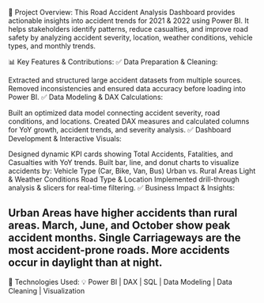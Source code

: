 📌 Project Overview:
This Road Accident Analysis Dashboard provides actionable insights into accident trends for 2021 & 2022 using Power BI. It helps stakeholders identify patterns, reduce casualties, and improve road safety by analyzing accident severity, location, weather conditions, vehicle types, and monthly trends.

📊 Key Features & Contributions:
✅ Data Preparation & Cleaning:

Extracted and structured large accident datasets from multiple sources.
Removed inconsistencies and ensured data accuracy before loading into Power BI.
✅ Data Modeling & DAX Calculations:

Built an optimized data model connecting accident severity, road conditions, and locations.
Created DAX measures and calculated columns for YoY growth, accident trends, and severity analysis.
✅ Dashboard Development & Interactive Visuals:

Designed dynamic KPI cards showing Total Accidents, Fatalities, and Casualties with YoY trends.
Built bar, line, and donut charts to visualize accidents by:
Vehicle Type (Car, Bike, Van, Bus)
Urban vs. Rural Areas
Light & Weather Conditions
Road Type & Location
Implemented drill-through analysis & slicers for real-time filtering.
✅ Business Impact & Insights:

Urban Areas have higher accidents than rural areas.
March, June, and October show peak accident months.
Single Carriageways are the most accident-prone roads.
More accidents occur in daylight than at night.
-----------------------------------------------------
🚀 Technologies Used:
💡 Power BI | DAX | SQL | Data Modeling | Data Cleaning | Visualization
